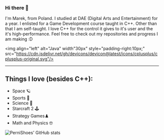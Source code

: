 ### Hi there 👋

I'm Marek, from Poland. I studied at DAE (Digital Arts and Entertainment) for a year. I enlisted for a Game Development course taught in C++. Other than that I am self-taught. 
I love C++ for the control it gives to it's user and the it's high-performance. Feel free to check out my repositories and progress I am making :D

<img align="left" alt="Java" width"30px" style="padding-right:10px;" src="https://cdn.jsdelivr.net/gh/devicons/devicon@latest/icons/cplusplus/cplusplus-original.svg"/>
          
---

## Things I love (besides C++):
- Space 🪐 
- Sports 👟
- Science 🔬
- Starcraft 2 🕹️
- Strategy Games♟️
- Math and Physics 🤓



![PerniShoes' GitHub stats](https://github-readme-stats.vercel.app/api?username=PerniShoes&show_icons=true&theme=midnight-purple)
